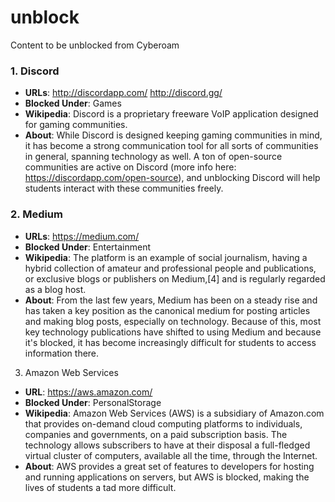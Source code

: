 # unblock
Content to be unblocked from Cyberoam

### 1. Discord
- **URLs**: http://discordapp.com/ http://discord.gg/
- **Blocked Under**: Games
- **Wikipedia**: Discord is a proprietary freeware VoIP application designed for gaming communities.
- **About**: While Discord is designed keeping gaming communities in mind, it has become a strong communication tool for all sorts of communities in general, spanning technology as well. A ton of open-source communities are active on Discord (more info here: https://discordapp.com/open-source), and unblocking Discord will help students interact with these communities freely.

### 2. Medium
- **URLs**: https://medium.com/
- **Blocked Under**: Entertainment
- **Wikipedia**: The platform is an example of social journalism, having a hybrid collection of amateur and professional people and publications, or exclusive blogs or publishers on Medium,[4] and is regularly regarded as a blog host.
- **About**: From the last few years, Medium has been on a steady rise and has taken a key position as the canonical medium for posting articles and making blog posts, especially on technology. Because of this, most key technology publications have shifted to using Medium and because it's blocked, it has become increasingly difficult for students to access information there.

3. Amazon Web Services
- **URL**: https://aws.amazon.com/
- **Blocked Under**: PersonalStorage
- **Wikipedia**: Amazon Web Services (AWS) is a subsidiary of Amazon.com that provides on-demand cloud computing platforms to individuals, companies and governments, on a paid subscription basis. The technology allows subscribers to have at their disposal a full-fledged virtual cluster of computers, available all the time, through the Internet.
- **About**: AWS provides a great set of features to developers for hosting and running applications on servers, but AWS is blocked, making the lives of students a tad more difficult.

